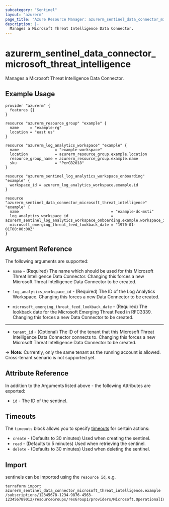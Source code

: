 ```yaml
---
subcategory: "Sentinel"
layout: "azurerm"
page_title: "Azure Resource Manager: azurerm_sentinel_data_connector_microsoft_threat_intelligence"
description: |-
  Manages a Microsoft Threat Intelligence Data Connector.
---
```


# azurerm_sentinel_data_connector_microsoft_threat_intelligence

Manages a Microsoft Threat Intelligence Data Connector.

## Example Usage

```hcl
provider "azurerm" {
  features {}
}

resource "azurerm_resource_group" "example" {
  name     = "example-rg"
  location = "east us"
}

resource "azurerm_log_analytics_workspace" "example" {
  name                = "example-workspace"
  location            = azurerm_resource_group.example.location
  resource_group_name = azurerm_resource_group.example.name
  sku                 = "PerGB2018"
}

resource "azurerm_sentinel_log_analytics_workspace_onboarding" "example" {
  workspace_id = azurerm_log_analytics_workspace.example.id
}

resource "azurerm_sentinel_data_connector_microsoft_threat_intelligence" "example" {
  name                                         = "example-dc-msti"
  log_analytics_workspace_id                   = azurerm_sentinel_log_analytics_workspace_onboarding.example.workspace_id
  microsoft_emerging_threat_feed_lookback_date = "1970-01-01T00:00:00Z"
}
```

## Argument Reference

The following arguments are supported:

* `name` - (Required) The name which should be used for this Microsoft Threat Intelligence Data Connector. Changing this forces a new Microsoft Threat Intelligence Data Connector to be created.

* `log_analytics_workspace_id` - (Required) The ID of the Log Analytics Workspace. Changing this forces a new Data Connector to be created.

* `microsoft_emerging_threat_feed_lookback_date` - (Required) The lookback date for the Microsoft Emerging Threat Feed in RFC3339. Changing this forces a new Data Connector to be created.

---

* `tenant_id` - (Optional) The ID of the tenant that this Microsoft Threat Intelligence Data Connector connects to. Changing this forces a new Microsoft Threat Intelligence Data Connector to be created.

-> **Note:** Currently, only the same tenant as the running account is allowed. Cross-tenant scenario is not supported yet.


## Attribute Reference

In addition to the Arguments listed above - the following Attributes are exported: 

* `id` - The ID of the sentinel.

## Timeouts

The `timeouts` block allows you to specify [timeouts](https://developer.hashicorp.com/terraform/language/resources/configure#define-operation-timeouts) for certain actions:

* `create` - (Defaults to 30 minutes) Used when creating the sentinel.
* `read` - (Defaults to 5 minutes) Used when retrieving the sentinel.
* `delete` - (Defaults to 30 minutes) Used when deleting the sentinel.

## Import

sentinels can be imported using the `resource id`, e.g.

```shell
terraform import azurerm_sentinel_data_connector_microsoft_threat_intelligence.example /subscriptions/12345678-1234-9876-4563-123456789012/resourceGroups/resGroup1/providers/Microsoft.OperationalInsights/workspaces/workspace1/providers/Microsoft.SecurityInsights/dataConnectors/dc1
```
